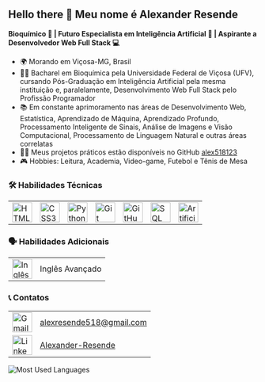 ## Hello there 👋 Meu nome é Alexander Resende

**Bioquímico 💊 | Futuro Especialista em Inteligência Artificial 🤖 | Aspirante a Desenvolvedor Web Full Stack 💻**

- 🌍 Morando em Viçosa-MG, Brasil
- 👨‍🎓 Bacharel em Bioquímica pela Universidade Federal de Viçosa (UFV), cursando Pós-Graduação em Inteligência Artificial pela mesma instituição e, paralelamente, Desenvolvimento Web Full Stack pelo Profissão Programador
- 📚 Em constante aprimoramento nas áreas de Desenvolvimento Web, Estatística, Aprendizado de Máquina, Aprendizado Profundo, Processamento Inteligente de Sinais, Análise de Imagens e Visão Computacional, Processamento de Linguagem Natural e outras áreas correlatas
- 👨‍💻 Meus projetos práticos estão disponíveis no GitHub [alex518123](https://github.com/alex518123)
- 🎮 Hobbies: Leitura, Academia, Video-game, Futebol e Tênis de Mesa


### 🛠️ Habilidades Técnicas

<table>
  <tr>
    <td><img src="https://img.icons8.com/color/48/000000/html-5.png" alt="HTML5" width="40" height="40"/></td>
    <td><img src="https://img.icons8.com/color/48/000000/css3.png" alt="CSS3" width="40" height="40"/></td>
    <td><img src="https://img.icons8.com/color/48/000000/python.png" alt="Python" width="40" height="40"/></td>
    <td><img src="https://img.icons8.com/color/48/000000/git.png" alt="Git" width="40" height="40"/></td>
    <td><img src="https://img.icons8.com/color/48/000000/github.png" alt="GitHub" width="40" height="40"/></td>
    <td><img src="https://img.icons8.com/color/48/000000/sql.png" alt="SQL" width="40" height="40"/></td>
    <td><img src="https://img.icons8.com/ios/50/000000/artificial-intelligence.png" alt="Artificial Intelligence" width="40" height="40"/></td>
  </tr>
</table>

### 🗣️ Habilidades Adicionais

<table>
  <tr>
    <td><img src="https://img.icons8.com/color/48/000000/usa.png" alt="Inglês" width="40" height="40"/></td>
    <td>Inglês Avançado</td>
  </tr>
  <!-- Você pode adicionar outros ícones e habilidades aqui -->
</table>

### 📞 Contatos

<table>
  <tr>
    <td><img src="https://img.icons8.com/ios/50/000000/gmail.png" alt="Gmail" width="40" height="40"/></td>
    <td><a href="mailto:alexresende518@gmail.com">alexresende518@gmail.com</a></td>
  </tr>
  <tr>
    <td><img src="https://img.icons8.com/ios/50/000000/linkedin.png" alt="LinkedIn" width="40" height="40"/></td>
    <td><a href="https://www.linkedin.com/in/alexander-resende-75a698319">Alexander-Resende</a></td>
  </tr>
</table>


![Most Used Languages](https://github-readme-stats.vercel.app/api/top-langs/?username=alex518123&layout=compact)
